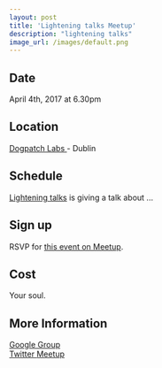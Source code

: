 ```yaml
---
layout: post
title: 'Lightening talks Meetup'
description: "lightening talks"
image_url: /images/default.png
---
```


## Date
April 4th, 2017 at 6.30pm

## Location
[ Dogpatch Labs ]( http://ie.wayra.org/en/academia/dublin) - Dublin

## Schedule

[Lightening talks](https://twitter.com/peter_munro) is giving a talk about ...


## Sign up

RSVP for [this event on Meetup](http://www.meetup.com/DublinJS/events/187051502/).

## Cost
Your soul.

## More Information 
[ Google Group ](https://groups.google.com/group/dublinjs)  
[ Twitter ](http://twitter.com/#!/dublinjs)
[ Meetup ](http://www.meetup.com/DublinJS/)
